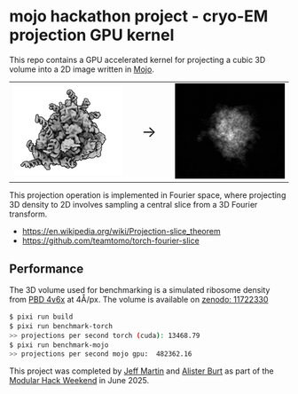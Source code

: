 # mojo hackathon project - cryo-EM projection GPU kernel

This repo contains a GPU accelerated kernel for projecting a cubic 3D volume into a 2D image written in
[Mojo](https://docs.modular.com/mojo/manual/get-started/).
<div align="center">
  <table style="border: none;">
    <tr>
      <td><img src="./assets/ribo.png" alt="ribosome volume" width="300"></td>
      <td><span style="font-size: 2em; margin: 0 20px;">→</span></td>
      <td><img src="./assets/projections.gif" alt="ribosome projections" width="300"></td>
    </tr>
  </table>
</div>

This projection operation is implemented in Fourier space, where projecting 3D density to 2D involves sampling a central
slice from a 3D Fourier transform.

- https://en.wikipedia.org/wiki/Projection-slice_theorem
- https://github.com/teamtomo/torch-fourier-slice

## Performance

The 3D volume used for benchmarking is a simulated ribosome density from [PBD 4v6x](https://www.rcsb.org/structure/4V6X)
at 4Å/px.
The volume is available on [zenodo: 11722330](https://doi.org/10.5281/zenodo.11722330)

```sh
$ pixi run build
$ pixi run benchmark-torch
>> projections per second torch (cuda): 13468.79
$ pixi run benchmark-mojo
>> projections per second mojo gpu:  482362.16
```

This project was completed by
[Jeff Martin](https://bsky.app/profile/jeff.cuchazinteractive.org) and
[Alister Burt](https://bsky.app/profile/alisterburt.bsky.social) as part of the
[Modular Hack Weekend](https://forum.modular.com/t/schedule-for-modular-hack-weekend/1764) in June 2025.



